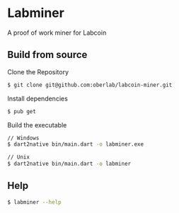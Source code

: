 # Labminer
A proof of work miner for Labcoin

## Build from source

Clone the Repository
```bash
$ git clone git@github.com:oberlab/labcoin-miner.git
```

Install dependencies
```bash
$ pub get
```

Build the executable
```bash
// Windows
$ dart2native bin/main.dart -o labminer.exe

// Unix
$ dart2native bin/main.dart -o labminer
```

## Help
```bash
$ labminer --help
```